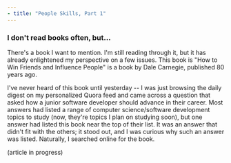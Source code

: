 ```yaml
---
- title: "People Skills, Part 1"
---
```


### I don't read books often, but...
There's a book I want to mention. I'm still reading through it, but it has already enlightened my perspective on a few issues. This book is "How to Win Friends and Influence People" is a book by Dale Carnegie, published 80 years ago.

I've never heard of this book until yesterday -- I was just browsing the daily digest on my personalized Quora feed and came across a question that asked how a junior software developer should advance in their career. Most answers had listed a range of computer science/software development topics to study (now, they're topics I plan on studying soon), but one answer had listed this book near the top of their list. It was an answer that didn't fit with the others; it stood out, and I was curious why such an answer was listed. Naturally, I searched online for the book.

(article in progress)
